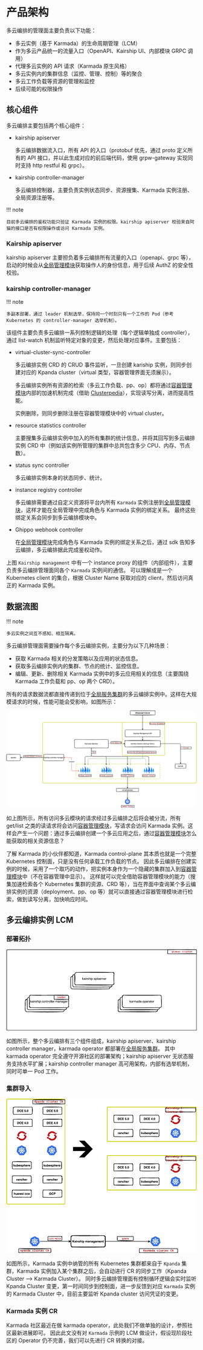 # 产品架构

多云编排的管理面主要负责以下功能：

- 多云实例（基于 Karmada）的生命周期管理（LCM）
- 作为多云产品统一的流量入口（OpenAPI、Kairship UI、内部模块 GRPC 调用）
- 代理多云实例的 API 请求（Karmada 原生风格）
- 多云实例内的集群信息（监控、管理、控制）等的聚合
- 多云工作负载等资源的管理和监控
- 后续可能的权限操作

## 核心组件

多云编排主要包括两个核心组件：

- kairship apiserver

    多云编排数据流入口，所有 API 的入口（protobuf 优先，通过 proto 定义所有的 API 接口，并以此生成对应的前后端代码，使用 grpw-gateway 实现同时支持 http restful 和 grpc）。

- kairship controller-manager

    多云编排控制器，主要负责实例状态同步、资源搜集、Karmada 实例注册、全局资源注册等。

!!! note

    目前多云编排的鉴权功能只验证 Karmada 实例的权限。kairship apiserver 校验来自阿猫的接口是否有权限操作或访问 Karmada 实例。

### Kairship apiserver

kairship apiserver 主要担负着多云编排所有流量的入口（openapi、grpc 等），启动的时候会从[全局管理模块](../../ghippo/01ProductBrief/WhatisGhippo.md)获取操作人的身份信息，用于后续 AuthZ 的安全性校验。

<!--无状态服务，具体接口待补充（目前比较简单）-->

### kairship controller-manager

!!! note

    多副本部署，通过 leader 机制选举，保持同一个时刻只有一个工作的 Pod（参考 Kubernetes 的 controller-manager 选举机制）。

该组件主要负责多云编排一系列控制逻辑的处理（每个逻辑单独成 controller），通过 list-watch 机制监听特定对象的变更，然后处理对应事件。主要包括：

- virtual-cluster-sync-controller

    多云编排实例 CRD 的 CRUD 事件监听，一旦创建 kariship 实例，则同步创建对应的 Kpanda cluster（virtual 类型，容器管理界面无须展示）。

    多云编排实例所有资源的检索（多云工作负载、pp、op）都将通过[容器管理模块](../../kpanda/03ProductBrief/WhatisKPanda.md)内部的加速机制完成（借助 [Clusterpedia](../../community/clusterpedia.md)），实现读写分离，进而提高性能。

    实例删除，则同步删除注册在容器管理模块中的 virtual cluster。

- resource statistics controller

    主要搜集多云编排实例中加入的所有集群的统计信息，并将其回写到多云编排实例 CRD 中（例如该实例所管理的集群中总共包含多少 CPU、内存、节点数）。

- status sync controller

    多云编排实例本身的状态同步、统计。

- instance registry controller

    多云编排需要通过自定义资源将平台内所有 `Karmada` 实例注册到[全局管理模块](../../ghippo/01ProductBrief/WhatisGhippo.md)，这样才能在全局管理中完成角色与 Karmada 实例的绑定关系。
    最终这些绑定关系会同步到多云编排模块中。

- Ghippo webhook controller

    在[全局管理模块](../../ghippo/01ProductBrief/WhatisGhippo.md)完成角色与 Karmada 实例的绑定关系之后，通过 sdk 告知多云编排，多云编排据此完成鉴权动作。

上图 `Kairship management` 中有一个 instance proxy 的组件（内部组件），主要负责多云编排管理面同各个 `Karmada` 实例间的通信。
可以理解成是一个 Kubernetes client 的集合，根据 Cluster Name 获取对应的 client，然后访问真正的 Karmada 实例。

## 数据流图

!!! note

    多云实例之间互不感知、相互隔离。

多云编排管理面需要操作每个多云编排实例，主要分为以下几种场景：

- 获取 Karmada 相关的分发策略以及应用的状态信息。
- 获取多云编排实例内的集群、节点的统计、监控信息。
- 编辑、更新、删除相关 Karmada 实例中的多云应用相关的信息（主要围绕 Karmada 工作负载和 pp、op 两个 CRD）。

所有的请求数据流都直接传递到位于[全局服务集群](../../kpanda/07UserGuide/Clusters/ClusterRole.md)的多云编排实例中。这样在大规模请求的时候，性能可能会受影响，如图所示：

![数据流图](../images/arch_kairship_instance.png)

如上图所示，所有访问多云模块的请求经过多云编排之后将会被分流，所有 get/list 之类的读请求将会访问[容器管理模块](../../kpanda/03ProductBrief/WhatisKPanda.md)，写请求会访问 Karmada 实例。这样会产生一个问题：通过多云编排创建一个多云应用之后，通过[容器管理模块](../../kpanda/03ProductBrief/WhatisKPanda.md)怎么能获取的相关资源信息？

了解 Karmada 的小伙伴都知道，Karmada control-plane 其本质也就是一个完整 Kubernetes 控制面，只是没有任何承载工作负载的节点。
因此多云编排在创建实例的时候，采用了一个取巧的动作，把实例本身作为一个隐藏的集群加入到[容器管理模块](../../kpanda/03ProductBrief/WhatisKPanda.md)中（不在容器管理中显示）。
这样就可以完全借助容器管理模块的能力（搜集加速检索各个 Kubernetes 集群的资源、CRD 等），当在界面中查询某个多云编排实例的资源（deployment、pp、op 等）就可以直接通过容器管理模块进行检索，做到读写分离，加快响应时间。

## 多云编排实例 LCM

### 部署拓扑

![部署拓扑](../images/deploy_topology.png)

如图所示，整个多云编排有三个组件组成，kairship apiserver、kairship controller manager，karmada operator 都部署在[全局服务集群](../../kpanda/07UserGuide/Clusters/ClusterRole.md)。
其中 karmada operator 完全遵守开源社区的部署架构；kairship apiserver 无状态服务支持水平扩展；kairship controller manager 高可用架构，内部有选举机制，同时可单一 Pod 工作。

### 集群导入

![集群导入](../images/cluster_sync.png)

如图所示，Karmada 实例中纳管的所有 Kubernetes 集群都来自于 `Kpanda` 集群，Karmada 实例加入某个集群之后，会自动进行 CR 的同步工作（Kpanda Cluster --> Karmada Cluster）。
同时多云编排管理面有控制循环逻辑会实时监听 Kpanda Cluster 变更，第一时间同步到控制面，进一步反馈到对应 `Karmada` 实例的 Karmada Cluster 中，目前主要监听 Kpanda cluster 访问凭证的变更。

### Karmada 实例 CR

Karmada 社区最近在做 karmada operator，此处我们不做单独的设计，参照社区最新进展即可。
因此此文没有对 `Karmada` 示例的 LCM 做设计，假设现阶段社区的 Operator 仍不完善，我们可以先进行 CR 转换的对接。
